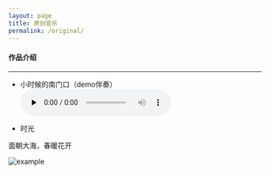 ```yaml
---
layout: page
title: 原创音乐
permalink: /original/
---
```


#### 作品介绍

---

* 小时候的南门口（demo伴奏）
<audio id="audio" controls="" preload="none"><source id="mp3" src="/assets/audio/nanmen.mp3">  


* 时光  



面朝大海，春暖花开

![example]({{site.baseurl}}/assets/images/original/example.jpg)